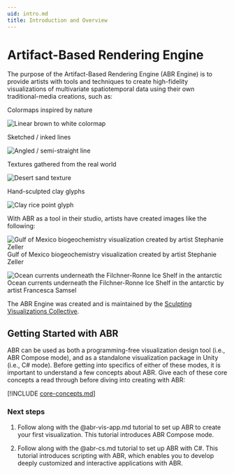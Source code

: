 ```yaml
---
uid: intro.md
title: Introduction and Overview
---
```


# Artifact-Based Rendering Engine

The purpose of the Artifact-Based Rendering Engine (ABR Engine) is to provide artists with tools and techniques to create high-fidelity visualizations of multivariate spatiotemporal data using their own traditional-media creations, such as:

Colormaps inspired by nature

![Linear brown to white colormap](resources/linear-brown.png)

Sketched / inked lines

![Angled / semi-straight line](resources/angled-semi-straight.png)

Textures gathered from the real world

![Desert sand texture](resources/desert.png)

Hand-sculpted clay glyphs

![Clay rice point glyph](resources/clayrice-point.png)

With ABR as a tool in their studio, artists have created images like the following:

![Gulf of Mexico biogeochemistry visualization created by artist Stephanie Zeller](resources/gulf.png)
Gulf of Mexico biogeochemistry visualization created by artist Stephanie Zeller

![Ocean currents underneath the Filchner-Ronne Ice Shelf in the antarctic](resources/antarctic.png)
Ocean currents underneath the Filchner-Ronne Ice Shelf in the antarctic by artist Francesca Samsel


The ABR Engine was created and is maintained by the [Sculpting Visualizations Collective](https://sculpting-vis.org).

## Getting Started with ABR

<!-- ABR has two modes. GUI mode is for rapidly
creating visualizations with no programming involved. C# mode is useful for
creating programmatic visualizations, and this mode includes newer and
experimental features of ABR that haven't yet been incorporated to the GUI mode.
Before getting into specifics of either of these modes, it is important to
understand a few concepts about ABR. Give each of these core concepts a read
through before diving into creating with ABR: -->
ABR can be used as both a programming-free visualization design tool (i.e., ABR
Compose mode), and as a standalone visualization package in Unity (i.e., C# mode).
Before getting into specifics of either of these modes, it is important to
understand a few concepts about ABR. Give each of these core concepts a read
through before diving into creating with ABR:

[!INCLUDE [core-concepts.md](concepts/core-concepts.md)]

### Next steps

1. Follow along with the @abr-vis-app.md tutorial to set up ABR to create your
first visualization. This tutorial introduces ABR Compose mode.

2. Follow along with the @abr-cs.md tutorial to set up ABR with C#. This
tutorial introduces scripting with ABR, which enables you to develop deeply
customized and interactive applications with ABR.


<!-- ### Getting Started with ABR C#

Please see [Creating your first C# ABR Visualization](creating-cs-abr-vis.md).

### Getting Started with ABR GUI

![ABR design interface](resources/design-interface-fire-wide.png)
ABR design interface for a visualization of wildfire data.

Please see @creating-design-interface-vis.md. -->